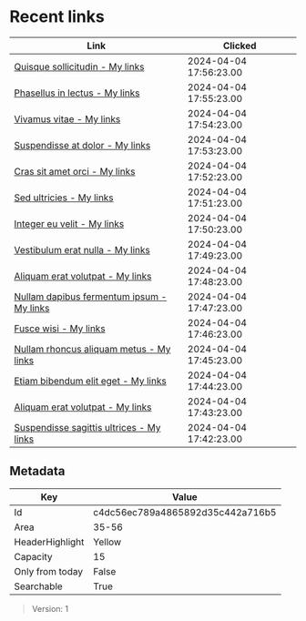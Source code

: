 # Recent links

| Link | Clicked |
| - | - |
| [Quisque sollicitudin - My links](https://www.google.com/search?q=somequeryhere) | 2024-04-04 17:56:23.00 |
| [Phasellus in lectus - My links](https://www.google.com/search?q=somequeryhere) | 2024-04-04 17:55:23.00 |
| [Vivamus vitae - My links](https://www.google.com/search?q=somequeryhere) | 2024-04-04 17:54:23.00 |
| [Suspendisse at dolor - My links](https://www.google.com/search?q=somequeryhere) | 2024-04-04 17:53:23.00 |
| [Cras sit amet orci - My links](https://www.google.com/search?q=somequeryhere) | 2024-04-04 17:52:23.00 |
| [Sed ultricies - My links](https://www.google.com/search?q=somequeryhere) | 2024-04-04 17:51:23.00 |
| [Integer eu velit - My links](https://www.google.com/search?q=somequeryhere) | 2024-04-04 17:50:23.00 |
| [Vestibulum erat nulla - My links](https://www.google.com/search?q=somequeryhere) | 2024-04-04 17:49:23.00 |
| [Aliquam erat volutpat - My links](https://www.google.com/search?q=somequeryhere) | 2024-04-04 17:48:23.00 |
| [Nullam dapibus fermentum ipsum - My links](https://www.google.com/search?q=somequeryhere) | 2024-04-04 17:47:23.00 |
| [Fusce wisi - My links](https://www.google.com/search?q=somequeryhere) | 2024-04-04 17:46:23.00 |
| [Nullam rhoncus aliquam metus - My links](https://www.google.com/search?q=somequeryhere) | 2024-04-04 17:45:23.00 |
| [Etiam bibendum elit eget - My links](https://www.google.com/search?q=somequeryhere) | 2024-04-04 17:44:23.00 |
| [Aliquam erat volutpat - My links](https://www.google.com/search?q=somequeryhere) | 2024-04-04 17:43:23.00 |
| [Suspendisse sagittis ultrices - My links](https://www.google.com/search?q=somequeryhere) | 2024-04-04 17:42:23.00 |

## Metadata

| Key | Value |
| - | - |
| Id | c4dc56ec789a4865892d35c442a716b5 |
| Area | 35-56 |
| HeaderHighlight | Yellow |
| Capacity | 15 |
| Only from today | False |
| Searchable | True |

> Version: 1